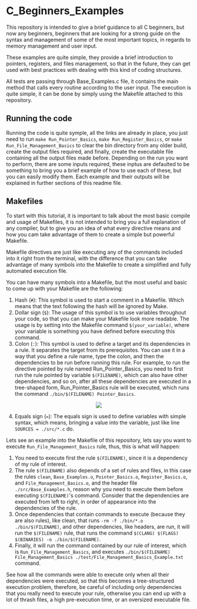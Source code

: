 # C_Beginners_Examples
This repository is intended to give a brief guidance to all C beginners, but now any beginners, beginners that are looking for a strong guide on the syntax and management of some of the most important topics, in regards to memory management and user input.

These examples are quite simple, they provide a brief introduction to pointers, registers, and files management, so that in the future, they can get used with best practices with dealing with this kind of coding structures.

All tests are passing through Base_Examples.c file, it contains the main method that calls every routine according to the user input. The execution is quite simple, it can be done by simply using the Makefile attached to this repository.

## Running the code

Running the code is quite symple, all the links are already in place, you just need to run `make Run_Pointer_Basics`, `make Run_Register_Basics`, or `make Run_File_Management_Basics` to clear the bin directory from any older build, create the output files required, and finally, create the executable file containing all the output files made before. Depending on the run you want to perform, there are some inputs required, these inptus are defaulted to be something to bring you a brief example of how to use each of these, but you can easily modify them. Each example and their outputs will be explained in further sections of this readme file.

## Makefiles

To start with this tutorial, it is important to talk about the most basic compile and usage of Makefiles, it is not intended to bring you a full explanation of any compiler, but to give you an idea of what every directive means and how you cam take advantage of them to create a simple but powerful Makefile.

Makefile directives are just like executing any of the commands included into it right from the terminal, with the difference that you can take advantage of many symbols into the Makefile to create a simplified and fully automated execution file.

You can have many symbols into a Makefile, but the most useful and basic to come up with your Makefile are the following:
1. Hash (`#`): This symbol is used to start a comment in a Makefile. Which means that the text following the hash will be ignored by Make.
2. Dollar sign (`$`): The usage of this symbol is to use variables throughout your code, so that you can make your Makefile look more readable. The usage is by setting into the Makefile command `$(your_variable)`, where your variable is something you have defined before executing this command.
3. Colon (`:`): This symbol is used to define a target and its dependencies in a rule. It separates the target from its prerequisites. You can use it in a way that you define a rule name, type the colon, and then the dependencies to be run before running this rule. For example, to run the directive pointed by rule named Run_Pointer_Basics, you need to first run the rule pointed by variable `$(FILENAME)`, which can also have other dependencies, and so on, after all these dependencies are executed in a tree-shaped form, Run_Pointer_Basics rule will be executed, which runs the command `./bin/$(FILENAME) Pointer_Basics`.

<p align="center">
  <img src="https://github.com/trejkev/C_Beginners_Examples/assets/18760154/47b0d3dd-3c60-41f5-b1bc-294e6346950b" />
</p>

4. Equals sign (`=`): The equals sign is used to define variables with simple syntax, which means, bringing a value into the variable, just like line `SOURCES = ./src/*.c` do. 

Lets see an example into the Makefile of this repository, lets say you want to execute `Run_File_Management_Basics` rule, thus, this is what will happen:
1. You need to execute first the rule `$(FILENAME)`, since it is a dependency of my rule of interest.
2. The rule `$(FILENAME)` also depends of a set of rules and files, in this case the rules `clean`, `Base_Examples.o`, `Pointer_Basics.o`, `Register_Basics.o`, and `File_Management_Basics.o`, and the header file `./src/Base_Examples.h`, reason why you need to execute them before executing `$(FILENAME)`'s command. Consider that the dependencies are executed from left to right, in order of appearance into the dependencies of the rule.
3. Once dependencies that contain commands to execute (because they are also rules), like clean, that runs `-rm -f ./bin/*.o ./bin/$(FILENAME)`, and other dependencies, like headers, are run, it will run the `$(FILENAME)` rule, that runs the command `$(CLANG) $(FLAGS) $(BINARIES) -o ./bin/$(FILENAME)`.
4. Finally, it will run the command contained by our rule of interest, which is `Run_File_Management_Basics`, and executes `./bin/$(FILENAME) File_Management_Basics ./test/File_Management_Basics_Example.txt` command. 

See how all the commands were able to execute only when all their dependencies were executed, so that this becomes a tree-structured execution problem, therefore, be careful of including only dependencies that you really need to execute your rule, otherwise you can end up with a lot of thrash files, a high pre-execution time, or an oversized executable file.
